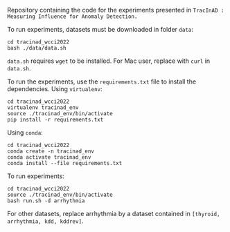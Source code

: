 Repository containing the code for the experiments presented in `TracInAD : Measuring Influence for Anomaly Detection.`

To run experiments, datasets must be downloaded in folder `data`:
```
cd tracinad_wcci2022
bash ./data/data.sh
```
`data.sh` requires `wget` to be installed. For Mac user, replace with `curl` in `data.sh`.


To run the experiments, use the `requirements.txt` file to install the dependencies. 
Using `virtualenv`:

```
cd tracinad_wcci2022
virtualenv tracinad_env
source ./tracinad_env/bin/activate
pip install -r requirements.txt
```
Using `conda`:
```
cd tracinad_wcci2022
conda create -n tracinad_env
conda activate tracinad_env
conda install --file requirements.txt
```

To run experiments:
```
cd tracinad_wcci2022
source ./tracinad_env/bin/activate
bash run.sh -d arrhythmia
```
For other datasets, replace arrhythmia by a dataset contained in `[thyroid, arrhythmia, kdd, kddrev]`.
